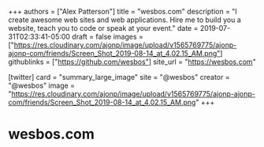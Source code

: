 +++
authors = ["Alex Patterson"]
title = "wesbos.com"
description = "I create awesome web sites and web applications. Hire me to build you a website, teach you to code or speak at your event."
date = 2019-07-31T02:33:41-05:00
draft = false
images = ["https://res.cloudinary.com/ajonp/image/upload/v1565769775/ajonp-ajonp-com/friends/Screen_Shot_2019-08-14_at_4.02.15_AM.png"]
githublinks = ["https://github.com/wesbos"]
site_url = "https://wesbos.com"

[twitter]
  card = "summary_large_image"
  site = "@wesbos"
  creator = "@wesbos"
  image = "https://res.cloudinary.com/ajonp/image/upload/v1565769775/ajonp-ajonp-com/friends/Screen_Shot_2019-08-14_at_4.02.15_AM.png"
+++

# wesbos.com
